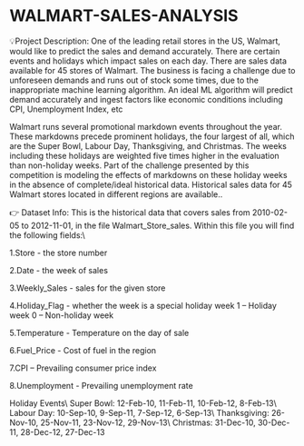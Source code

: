 # WALMART-SALES-ANALYSIS

💡Project Description:
One of the leading retail stores in the US, Walmart, would like to predict the sales and demand accurately. There are certain events and holidays which impact sales on each day. There are sales data available for 45 stores of Walmart. The business is facing a challenge due to unforeseen demands and runs out of stock some times, due to the inappropriate machine learning algorithm. An ideal ML algorithm will predict demand accurately and ingest factors like economic conditions including CPI, Unemployment Index, etc

Walmart runs several promotional markdown events throughout the year. These markdowns precede prominent holidays, the four largest of all, which are the Super Bowl, Labour Day, Thanksgiving, and Christmas. The weeks including these holidays are weighted five times higher in the evaluation than non-holiday weeks. Part of the challenge presented by this competition is modeling the effects of markdowns on these holiday weeks in the absence of complete/ideal historical data. Historical sales data for 45 Walmart stores located in different regions are available..

👉 Dataset Info:
This is the historical data that covers sales from 2010-02-05 to 2012-11-01, in the file Walmart_Store_sales. Within this file you will find the following fields:\

1.Store - the store number

2.Date - the week of sales

3.Weekly_Sales - sales for the given store

4.Holiday_Flag - whether the week is a special holiday week 1 – Holiday week 0 – Non-holiday week

5.Temperature - Temperature on the day of sale

6.Fuel_Price - Cost of fuel in the region

7.CPI – Prevailing consumer price index

8.Unemployment - Prevailing unemployment rate

Holiday Events\ Super Bowl: 12-Feb-10, 11-Feb-11, 10-Feb-12, 8-Feb-13\ Labour Day: 10-Sep-10, 9-Sep-11, 7-Sep-12, 6-Sep-13\ Thanksgiving: 26-Nov-10, 25-Nov-11, 23-Nov-12, 29-Nov-13\ Christmas: 31-Dec-10, 30-Dec-11, 28-Dec-12, 27-Dec-13
